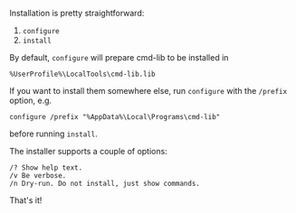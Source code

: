 Installation is pretty straightforward:

1. `configure`
2. `install`

By default, `configure` will prepare cmd-lib to be installed in

    %UserProfile%\LocalTools\cmd-lib.lib

If you want to install them somewhere else, run `configure` with the `/prefix`
option, e.g.

    configure /prefix "%AppData%\Local\Programs\cmd-lib"

before running `install`.

The installer supports a couple of options:

    /? Show help text.
    /v Be verbose.
    /n Dry-run. Do not install, just show commands.
    
That's it!
